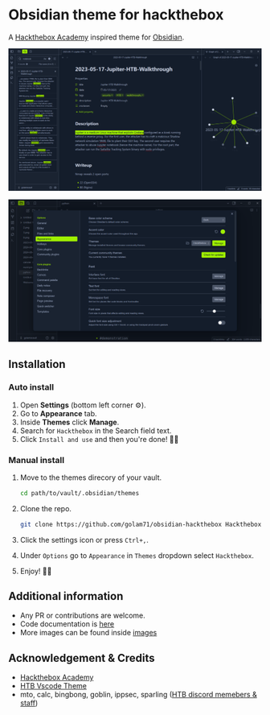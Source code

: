 # Obsidian theme for hackthebox

A [Hackthebox Academy](https://academy.hackthebox.com/) inspired theme for [Obsidian](https://obsidian.md/).

![Image of htb obsidian theme](img/image1.png)

![Image of htb obsidian theme](img/image2.png)

## Installation

### Auto install

1. Open **Settings** (bottom left corner ⚙️).
1. Go to **Appearance** tab.
1. Inside **Themes** click **Manage**.
1. Search for `Hackthebox` in the Search field text.
1. Click `Install and use` and then you're done! 🎉🥳

### Manual install

1. Move to the themes direcory of your vault.

   ```bash
   cd path/to/vault/.obsidian/themes
   ```

1. Clone the repo.
   ```bash
   git clone https://github.com/golam71/obsidian-hackthebox Hackthebox
   ```
1. Click the settings icon or press `Ctrl+,`.

1. Under `Options` go to `Appearance` in `Themes` dropdown select `Hackthebox`.

1. Enjoy! 🎉🥳

## Additional information

- Any PR or contributions are welcome.
- Code documentation is [here](code.md)
- More images can be found inside [images](img)

## Acknowledgement & Credits

- [Hackthebox Academy](https://academy.hackthebox.com/)
- [HTB Vscode Theme](https://github.com/silofy/hackthebox)
- mto, calc, bingbong, goblin, ippsec, sparling ([HTB discord memebers & staff](https://discord.com/invite/hackthebox))
